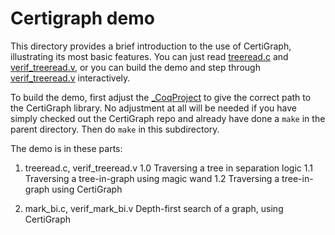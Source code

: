 # Certigraph demo

This directory provides a brief introduction to the use of CertiGraph,
illustrating its most basic features.  You can just read [treeread.c](treeread.c)
and [verif_treeread.v](verif_treeread.v), or you can build the demo
and step through [verif_treeread.v](verif_treeread.v) interactively.

To build the demo, first adjust the [_CoqProject](_CoqProject) to give the
correct path to the CertiGraph library.  No adjustment at all will be needed
if you have simply checked out the CertiGraph repo and already have done a `make`
in the parent directory.  Then do `make` in this subdirectory.

The demo is in these parts:

1. treeread.c, verif_treeread.v
1.0 Traversing a tree in separation logic
1.1 Traversing a tree-in-graph using magic wand
1.2 Traversing a tree-in-graph using CertiGraph

2. mark_bi.c, verif_mark_bi.v
Depth-first search of a graph, using CertiGraph
